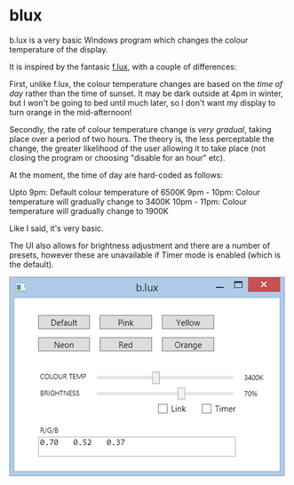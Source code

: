 blux
====

b.lux is a very basic Windows program which changes the colour temperature of the display.

It is inspired by the fantasic [f.lux](https://justgetflux.com/), with a couple of differences:

First, unlike f.lux, the colour temperature changes are based on the *time of day* rather than the time of sunset. It may be dark outside at 4pm in winter, but I won't be going to bed until much later, so I don't want my display to turn orange in the mid-afternoon!

Secondly, the rate of colour temperature change is *very gradual*, taking place over a period of two hours. The theory is, the less perceptable the change, the greater likelihood of the user allowing it to take place (not closing the program or choosing "disable for an hour" etc).

At the moment, the time of day are hard-coded as follows:

Upto 9pm: Default colour temperature of 6500K
9pm - 10pm: Colour temperature will gradually change to 3400K
10pm - 11pm: Colour temperature will gradually change to 1900K

Like I said, it's very basic.

The UI also allows for brightness adjustment and there are a number of presets, however these are unavailable if Timer mode is enabled (which is the default).

![Screenshot](blux/blux.png)
